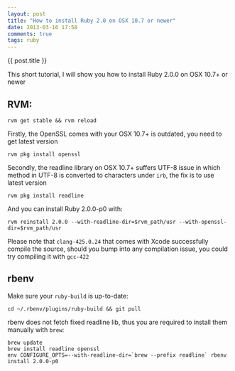 ```yaml
---
layout: post
title: "How to install Ruby 2.0 on OSX 10.7 or newer"
date: 2013-03-16 17:58
comments: true
tags: ruby
---
```


{{ post.title }}

This short tutorial, I will show you how to install Ruby 2.0.0 on OSX 10.7+ or newer

<!--more-->


## RVM:

```
rvm get stable && rvm reload
```

Firstly, the OpenSSL comes with your OSX 10.7+ is outdated, you need to get latest version

```
rvm pkg install openssl
```

Secondly, the readline library on OSX 10.7+ suffers UTF-8 issue in which method in UTF-8 is converted to characters under `irb`, the 
fix is to use latest version

```
rvm pkg install readline
```

And you can install Ruby 2.0.0-p0 with:

```
rvm reinstall 2.0.0 --with-readline-dir=$rvm_path/usr --with-openssl-dir=$rvm_path/usr
```

Please note that `clang-425.0.24` that comes with Xcode successfully compile the source, should you bump into any compilation issue, you could try compiling it with `gcc-422`

## rbenv

Make sure your `ruby-build` is up-to-date:

```
cd ~/.rbenv/plugins/ruby-build && git pull
```

rbenv does not fetch fixed readline lib, thus you are required to install them manually with `brew`:

```
brew update
brew install readline openssl
env CONFIGURE_OPTS=--with-readline-dir=`brew --prefix readline` rbenv install 2.0.0-p0
```